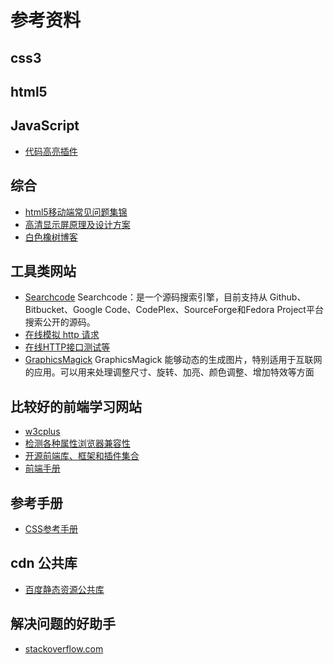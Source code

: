 # 参考资料

## css3

## html5

## JavaScript

* [代码高亮插件](https://highlightjs.org/)

## 综合

* [html5移动端常见问题集锦](http://www.html5cn.org/article-9341-1.html)
* [高清显示屏原理及设计方案](http://www.cnblogs.com/PeunZhang/p/3441110.html)
* [白色橡树博客](http://peunzhang.cnblogs.com/)

## 工具类网站

* [Searchcode](https://searchcode.com/)
  Searchcode：是一个源码搜索引擎，目前支持从 Github、Bitbucket、Google Code、CodePlex、SourceForge和Fedora Project平台搜索公开的源码。
* [在线模拟 http 请求](http://coolaf.com/)
* [在线HTTP接口测试等](http://www.sojson.com/httpRequest/)
* [GraphicsMagick](http://www.graphicsmagick.org/)
  GraphicsMagick 能够动态的生成图片，特别适用于互联网的应用。可以用来处理调整尺寸、旋转、加亮、颜色调整、增加特效等方面

## 比较好的前端学习网站

* [w3cplus](http://www.w3cplus.com/)
* [检测各种属性浏览器兼容性](http://caniuse.com/)
* [开源前端库、框架和插件集合](https://www.awesomes.cn/)
* [前端手册](http://www.jianshu.com/collection/5194d4b9352d)

## 参考手册

* [CSS参考手册](http://www.css88.com/book/css/)

## cdn 公共库

* [百度静态资源公共库](http://cdn.code.baidu.com/)

## 解决问题的好助手

* [stackoverflow.com](http://stackoverflow.com/)
